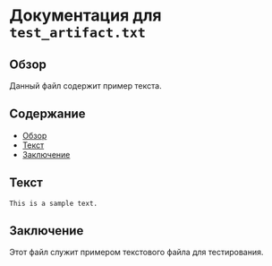 # Документация для `test_artifact.txt`

## Обзор

Данный файл содержит пример текста.

## Содержание

- [Обзор](#обзор)
- [Текст](#текст)
- [Заключение](#заключение)

## Текст
```
This is a sample text.
```

## Заключение

Этот файл служит примером текстового файла для тестирования.